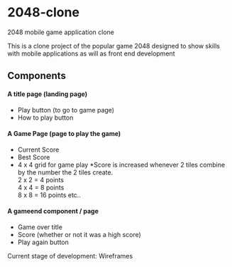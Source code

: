 # 2048-clone
2048 mobile game application clone

This is a clone project of the popular game 2048 designed to show skills with mobile applications as will as front end development

## Components
#### A title page (landing page)
  - Play button (to go to game page)
  - How to play button

#### A Game Page (page to play the game)
  - Current Score
  - Best Score
  - 4 x 4 grid for game play
*Score is increased whenever 2 tiles combine by the number the 2 tiles create.<br>
2 x 2 = 4 points <br>
4 x 4 = 8 points <br>
8 x 8 = 16 points
etc..

#### A gameend component / page
  - Game over title
  - Score (whether or not it was a high score)
  - Play again button

 Current stage of development: Wireframes
